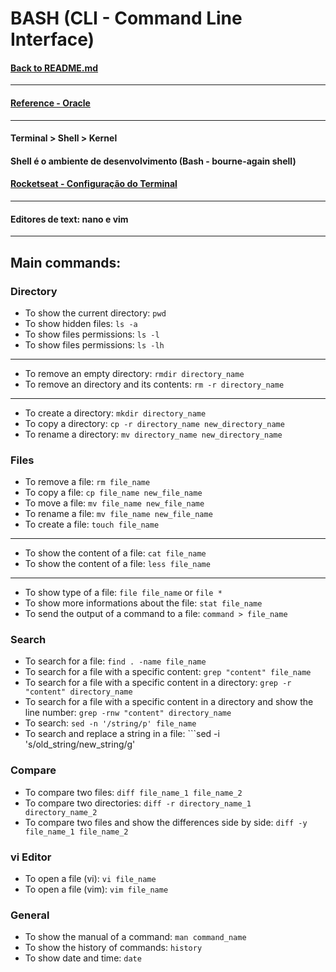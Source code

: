 # **BASH (CLI - Command Line Interface)**

#### [Back to README.md](README.md)
---
  
#### [Reference - Oracle](https://docs.oracle.com/cd/E19253-01/806-7612/index.html)
---
#### Terminal > Shell > Kernel
#### Shell é o ambiente de desenvolvimento (Bash - bourne-again shell)
#### [Rocketseat - Configuração do Terminal](https://blog.rocketseat.com.br/terminal-com-oh-my-zsh-spaceship-dracula-e-mais/)
---
#### Editores de text: **nano e vim**
---
## **Main commands:** 

### **Directory**
- To show the current directory: ```pwd```
- To show hidden files: ```ls -a```
- To show files permissions: ```ls -l```
- To show files permissions: ```ls -lh```
---
- To remove an empty directory: ```rmdir directory_name```
- To remove an directory and its contents: ```rm -r directory_name```
---
- To create a directory: ```mkdir directory_name```
- To copy a directory: ```cp -r directory_name new_directory_name```
- To rename a directory: ```mv directory_name new_directory_name```
### **Files**
- To remove a file: ```rm file_name```
- To copy a file: ```cp file_name new_file_name```
- To move a file: ```mv file_name new_file_name```
- To rename a file: ```mv file_name new_file_name```
- To create a file: ```touch file_name```
---
- To show the content of a file: ```cat file_name```
- To show the content of a file: ```less file_name```
---
- To show type of a file: ```file file_name``` or ```file *```
- To show more informations about the file: ```stat file_name```
- To send the output of a command to a file: ```command > file_name```
### **Search**
- To search for a file: ```find . -name file_name```
- To search for a file with a specific content: ```grep "content" file_name```
- To search for a file with a specific content in a directory: ```grep -r "content" directory_name```
- To search for a file with a specific content in a directory and show the line number: ```grep -rnw "content" directory_name```
- To search: ```sed -n '/string/p' file_name```
- To search and replace a string in a file: ```sed -i 's/old_string/new_string/g' 
### **Compare**
- To compare two files: ```diff file_name_1 file_name_2```
- To compare two directories: ```diff -r directory_name_1 directory_name_2```
- To compare two files and show the differences side by side: ```diff -y file_name_1 file_name_2```
### **vi Editor**
- To open a file (vi): ```vi file_name```
- To open a file (vim): ```vim file_name```
### **General**
- To show the manual of a command: ```man command_name```
- To show the history of commands: ```history```
- To show date and time: ```date```